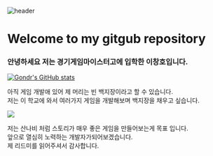 ![header](https://capsule-render.vercel.app/api?type=Waving&color=4e63d6&height=200&section=header&text=Changho&fontSize=50&animation=fadeIn&fontColor=DDDDDD)

# Welcome to my gitgub repository

### 안녕하세요 저는 경기게임마이스터고에 입학한 이창호입니다. <br> 

[![Gondr's GitHub stats](https://github-readme-stats.vercel.app/api?username=dlckdgh0414)](https://github.com/anuraghazra/github-readme-stats)

아직 게임 개발애 있어 제 머리는 빈 백지장이라고 할 수 있습니다. <br>저는 이 학교에 와서 여러가지 게임을 개발해보며 백지장을 채우고 싶습니다.

<img src="C:\Users\USER\Downloads\sEEdrKpFtMnm8yJO5LSeUOnM1SgDBu7f5Rdf2tQuQl3OA8vKtbNOYEptCkT-KK42IubMJG-Em5b0igVQK8S69A.webp">

저는 산나비 처럼 스토리가 매우 좋은 게임을 만들어보는게 목표 입니다.<br>
앞으로 열심히 노력하는 개발자가되어보겠습니다.<br>
제 리드미를 읽어주셔서 감사합니다.
